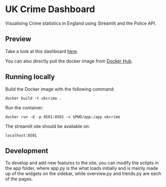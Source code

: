 # UK Crime Dashboard

Visualising Crime statistics in England using Streamlit and the Police API.

## Preview 

Take a look at this dashboard [here](http://ukcrime.danielsharp.me).

You can also directly pull the docker image from [Docker Hub](https://hub.docker.com/r/dsharpc/ukcrime).

## Running locally

Build the Docker image with the following command:
```
docker build -t ukcrime .
```

Run the container:
```
docker run -d -p 8501:8501 -v $PWD/app:/app ukcrime
```

The streamlit site should be available on:
```
localhost:8501
```

## Development

To develop and add new features to the site, you can modify the sctipts in the app folder, where app.py is the what loads initially and is mainly made up of the widgets on the sidebar, while overview.py and trends.py are each of the pages.

